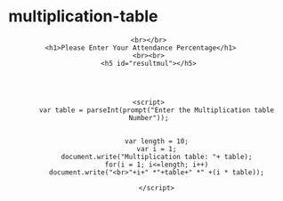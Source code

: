 # multiplication-table
<!DOCTYPE html>
<html lang="en">
<head>
	<meta charset="UTF-8">
	<meta name="viewport" content="width=device-width, initial-scale=1.0">
	<title>Javascript</title>
</head>
<body>
    <div align="center">
    

    <br></br>
    <h1>Please Enter Your Attendance Percentage</h1>    
    <br><br>
    <h5 id="resultmul"></h5>

    


    <script>
        var table = parseInt(prompt("Enter the Multiplication table Number"));
       
       
        var length = 10;
        var i = 1;
        document.write("Multiplication table: "+ table);
        for(i = 1; i<=length; i++)
        document.write("<br>"+i+" *"+table+" *" +(i * table));
        
        </script>

</div>





</body>
</html>
